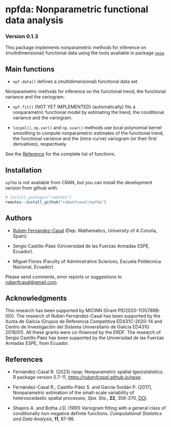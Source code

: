 
<!-- 
README.md is generated from README.Rmd. 
Please edit that file 
-->

# npfda: Nonparametric functional data analysis

### Version 0.1.3

This package implements nonparametric methods for inference on
(multidimensional) functional data using the tools available in package
[`npsp`](https://rubenfcasal.github.io/npsp).

## Main functions

- `npf.data()` defines a (multidimensional) functional data set.

Nonparametric methods for inference on the functional trend, the
functional variance and the variogram:

- `npf.fit()` (NOT YET IMPLEMENTED) (automatically) fits a nonparametric
  functional model by estimating the trend, the conditional variance and
  the variogram.

- `locpol()`, `np.var()` and `np.svar()` methods use local polynomial
  kernel smoothing to compute nonparametric estimates of the functional
  trend, the functional variance and the (intra-curve) variogram (or
  their first derivatives), respectively.

See the
[Reference](https://rubenfcasal.github.io/npfda/reference/index.html)
for the complete list of functions.

## Installation

`npfda` is not available from CRAN, but you can install the development
version from github with:

``` r
# install.packages("remotes")
remotes::install_github("rubenfcasal/npfda")
```

<!-- 
Note also that, as this package requires compilation, Windows users need to have previously installed the appropriate version of [Rtools](https://cran.r-project.org/bin/windows/Rtools/), and OS X users need to have installed [Xcode](https://apps.apple.com/us/app/xcode/id497799835).

Alternatively, Windows users may install the corresponding *npfda_X.Y.Z.zip* file in the [releases section](https://github.com/rubenfcasal/npfda/releases/latest) of the github repository.

For R versions 4.2.x under Windows: 
``` r
install.packages('https://github.com/rubenfcasal/npfda/releases/download/v0.1-1/npfda_0.1-1.zip',
                 repos = NULL)
``` 
-->

## Authors

- [Rubén Fernández-Casal](https://rubenfcasal.github.io) (Dep.
  Mathematics, University of A Coruña, Spain).

- Sergio Castillo-Páez (Universidad de las Fuerzas Armadas ESPE,
  Ecuador).

- Miguel Flores (Faculty of Administrative Sciences, Escuela Politécnica
  Nacional, Ecuador).

Please send comments, error reports or suggestions to
<rubenfcasal@gmail.com>.

## Acknowledgments

This research has been supported by MICINN (Grant PID2020-113578RB-I00).
The research of Rubén Fernández-Casal has been supported by the Xunta de
Galicia (Grupos de Referencia Competitiva ED431C-2020-14 and Centro de
Investigación del Sistema Universitario de Galicia ED431G 2019/01). All
these grants were co-financed by the ERDF. The research of Sergio
Castillo Páez has been supported by the Universidad de las Fuerzas
Armadas ESPE, from Ecuador.

## References

- Fernández-Casal R. (2023) npsp: Nonparametric spatial (geo)statistics.
  R package version 0.7-11, *<https://rubenfcasal.github.io/npsp>*.

- Fernández-Casal R., Castillo-Páez S. and García-Soidán P. (2017),
  Nonparametric estimation of the small-scale variability of
  heteroscedastic spatial processes, *Spa. Sta.*, **22**, 358-370,
  [DOI](https://doi.org/10.1016/j.spasta.2017.04.001).

- Shapiro A. and Botha J.D. (1991) Variogram fitting with a general
  class of conditionally non-negative definite functions. *Computational
  Statistics and Data Analysis*, **11**, 87-96.

